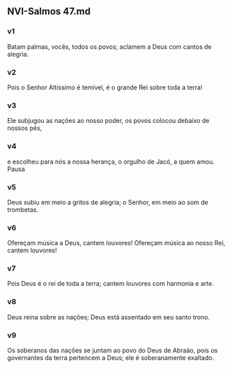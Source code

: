 ## NVI-Salmos 47.md
### v1
 Batam palmas, vocês, todos os povos; aclamem a Deus com cantos de alegria.
### v2
 Pois o Senhor Altíssimo é temível, é o grande Rei sobre toda a terra!
### v3
 Ele subjugou as nações ao nosso poder, os povos colocou debaixo de nossos pés,
### v4
 e escolheu para nós a nossa herança, o orgulho de Jacó, a quem amou. Pausa
### v5
 Deus subiu em meio a gritos de alegria; o Senhor, em meio ao som de trombetas.
### v6
 Ofereçam música a Deus, cantem louvores! Ofereçam música ao nosso Rei, cantem louvores!
### v7
 Pois Deus é o rei de toda a terra; cantem louvores com harmonia e arte.
### v8
 Deus reina sobre as nações; Deus está assentado em seu santo trono.
### v9
 Os soberanos das nações se juntam ao povo do Deus de Abraão, pois os governantes da terra pertencem a Deus; ele é soberanamente exaltado.
